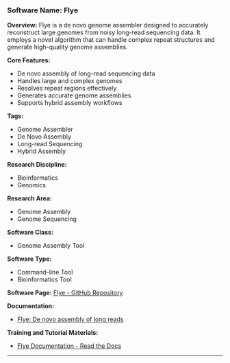 ### Software Name: Flye

**Overview:**
Flye is a de novo genome assembler designed to accurately reconstruct large genomes from noisy long-read sequencing data. It employs a novel algorithm that can handle complex repeat structures and generate high-quality genome assemblies.

**Core Features:**
- De novo assembly of long-read sequencing data
- Handles large and complex genomes
- Resolves repeat regions effectively
- Generates accurate genome assemblies
- Supports hybrid assembly workflows

**Tags:**
- Genome Assembler
- De Novo Assembly
- Long-read Sequencing
- Hybrid Assembly

**Research Discipline:**
- Bioinformatics
- Genomics

**Research Area:**
- Genome Assembly
- Genome Sequencing

**Software Class:**
- Genome Assembly Tool

**Software Type:**
- Command-line Tool
- Bioinformatics Tool

**Software Page:**
[Flye - GitHub Repository](https://github.com/fenderglass/Flye)

**Documentation:**
- [Flye: De novo assembly of long reads](https://github.com/fenderglass/Flye/blob/flye/docs/README.md)

**Training and Tutorial Materials:**
- [Flye Documentation - Read the Docs](https://flye.readthedocs.io/en/latest/)
--------------------------------------
